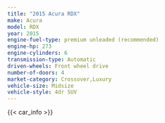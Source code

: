 ```yaml
---
title: "2015 Acura RDX"
make: Acura
model: RDX
year: 2015
engine-fuel-type: premium unleaded (recommended)
engine-hp: 273
engine-cylinders: 6
transmission-type: Automatic
driven-wheels: Front wheel drive
number-of-doors: 4
market-category: Crossover,Luxury
vehicle-size: Midsize
vehicle-style: 4dr SUV
---
```


{{< car_info >}}
